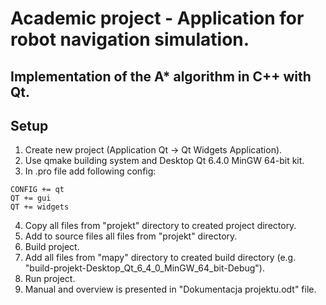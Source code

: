 # Academic project - Application for robot navigation simulation. 
## Implementation of the A* algorithm in C++ with Qt.

## Setup

1. Create new project (Application Qt -> Qt Widgets Application).  
2. Use qmake building system and Desktop Qt 6.4.0 MinGW 64-bit kit.  
3. In .pro file add following config:  
```
CONFIG += qt  
QT += gui  
QT += widgets
```  
4. Copy all files from "projekt" directory to created project directory.  
5. Add to source files all files from "projekt" directory.  
6. Build project.  
7. Add all files from "mapy" directory to created build directory (e.g. "build-projekt-Desktop_Qt_6_4_0_MinGW_64_bit-Debug").  
8. Run project.  
9. Manual and overview is presented in "Dokumentacja projektu.odt" file.  
